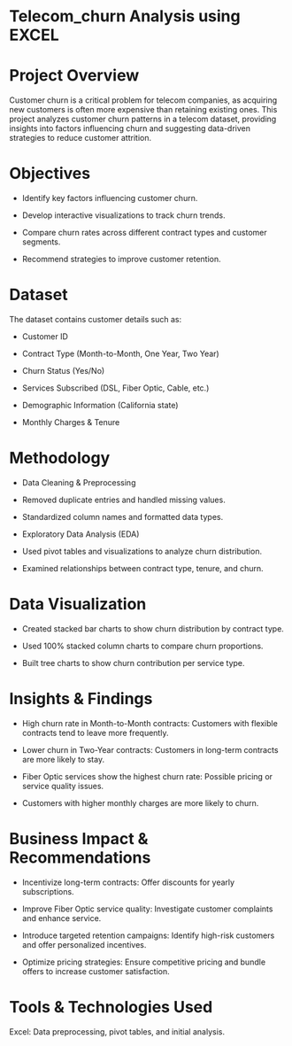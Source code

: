 # Telecom_churn Analysis using EXCEL
# Project Overview

Customer churn is a critical problem for telecom companies, as acquiring new customers is often more expensive than retaining existing ones. This project analyzes customer churn patterns in a telecom dataset, providing insights into factors influencing churn and suggesting data-driven strategies to reduce customer attrition.

# Objectives

* Identify key factors influencing customer churn.

* Develop interactive visualizations to track churn trends.

* Compare churn rates across different contract types and customer segments.

* Recommend strategies to improve customer retention.

# Dataset

The dataset contains customer details such as:

* Customer ID

* Contract Type (Month-to-Month, One Year, Two Year)

* Churn Status (Yes/No)

* Services Subscribed (DSL, Fiber Optic, Cable, etc.)

* Demographic Information (California state)

* Monthly Charges & Tenure


# Methodology

* Data Cleaning & Preprocessing

* Removed duplicate entries and handled missing values.

* Standardized column names and formatted data types.

* Exploratory Data Analysis (EDA)

* Used pivot tables and visualizations to analyze churn distribution.

* Examined relationships between contract type, tenure, and churn.

# Data Visualization

* Created stacked bar charts to show churn distribution by contract type.

* Used 100% stacked column charts to compare churn proportions.

* Built tree charts to show churn contribution per service type.

# Insights & Findings

* High churn rate in Month-to-Month contracts: Customers with flexible contracts tend to leave more frequently.

* Lower churn in Two-Year contracts: Customers in long-term contracts are more likely to stay.

* Fiber Optic services show the highest churn rate: Possible pricing or service quality issues.

* Customers with higher monthly charges are more likely to churn.

# Business Impact & Recommendations

* Incentivize long-term contracts: Offer discounts for yearly subscriptions.

* Improve Fiber Optic service quality: Investigate customer complaints and enhance service.

* Introduce targeted retention campaigns: Identify high-risk customers and offer personalized incentives.

* Optimize pricing strategies: Ensure competitive pricing and bundle offers to increase customer satisfaction.

# Tools & Technologies Used

Excel: Data preprocessing, pivot tables, and initial analysis.
